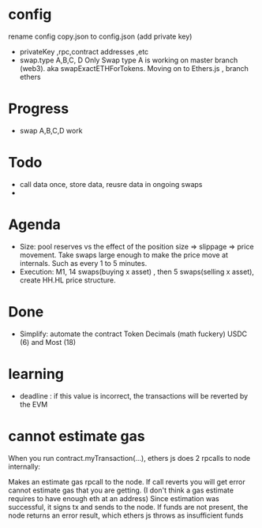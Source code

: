 # config 
rename config copy.json to config.json (add private key)
- privateKey ,rpc,contract addresses ,etc
- swap.type A,B,C, D
Only Swap type A is working on master branch (web3).  aka swapExactETHForTokens.  Moving on to Ethers.js , branch ethers

# Progress
- swap A,B,C,D work 

# Todo 
- call data once, store data, reusre data in ongoing swaps
- 

# Agenda
- Size: pool reserves vs the effect of the position size => slippage => price movement. Take swaps large enough to make the price move at internals. Such as every 1 to 5 minutes. 
- Execution: M1, 14 swaps(buying x asset) , then 5 swaps(selling x asset), create HH.HL price structure. 

# Done
- Simplify: automate the contract Token Decimals (math fuckery) USDC (6) and Most (18)

# learning 
- deadline : if this value is incorrect, the transactions will be reverted by the EVM

# cannot estimate gas
When you run contract.myTransaction(...), ethers js does 2 rpcalls to node internally:

Makes an estimate gas rpcall to the node. If call reverts you will get error cannot estimate gas that you are getting. (I don't think a gas estimate requires to have enough eth at an address)
Since estimation was successful, it signs tx and sends to the node. If funds are not present, the node returns an error result, which ethers js throws as insufficient funds
